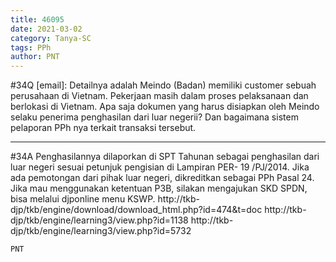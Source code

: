 ```yaml
---
title: 46095
date: 2021-03-02
category: Tanya-SC
tags: PPh
author: PNT
---
```


#34Q [email]: Detailnya adalah Meindo (Badan) memiliki customer sebuah perusahaan di Vietnam. Pekerjaan masih dalam proses pelaksanaan dan berlokasi di Vietnam. Apa saja dokumen yang harus disiapkan oleh Meindo selaku penerima penghasilan dari luar negerii? Dan bagaimana sistem pelaporan PPh nya terkait transaksi tersebut.

---

#34A Penghasilannya dilaporkan di SPT Tahunan sebagai penghasilan dari luar negeri sesuai petunjuk pengisian di Lampiran PER- 19 /PJ/2014. Jika ada pemotongan dari pihak luar negeri, dikreditkan sebagai PPh Pasal 24. Jika mau menggunakan ketentuan P3B, silakan mengajukan SKD SPDN, bisa melalui djponline menu KSWP. http://tkb-djp/tkb/engine/download/download_html.php?id=474&t=doc http://tkb-djp/tkb/engine/learning3/view.php?id=1138 http://tkb-djp/tkb/engine/learning3/view.php?id=5732

`PNT`
